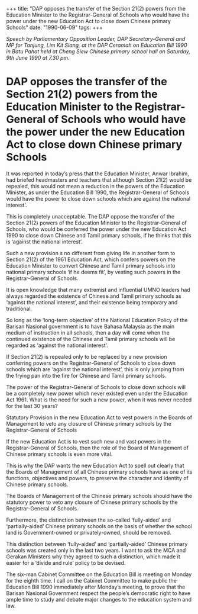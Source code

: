 +++ 
title: "DAP opposes the transfer of the Section 21(2) powers from the Education Minister to the Registrar-General of Schools who would have the power under the new Education Act to close down Chinese primary Schools"
date: "1990-06-09"
tags:
+++

_Speech by Parliamentary Opposition Leader, DAP Secretary-General and MP for Tanjung, Lim Kit Siang, at the DAP Ceramah on Education Bill 1990 in Batu Pahat held at Cheng Siew Chinese primary school hall on Saturday, 9th June 1990 at 7.30 pm._

# DAP opposes the transfer of the Section 21(2) powers from the Education Minister to the Registrar-General of Schools who would have the power under the new Education Act to close down Chinese primary Schools

It was reported in today’s press that the Education Minister, Anwar Ibrahim, had briefed headmasters and teachers that although Section 21(2) would be repealed, this would not mean a reduction in the powers of the Education Minister, as under the Education Bill 1990, the Registrar-General of Schools would have the power to close down schools which are against the national interest’.</u>

This is completely unacceptable. The DAP oppose the transfer of the Section 21(2) powers of the Education Minister to the Registrar-General of Schools, who would be conferred the power under the new Education Act 1990 to close down Chinese and Tamil primary schools, if he thinks that this is ‘against the national interest’.

Such a new provision s no different from giving life in another form to Section 21(2) of the 1961 Education Act, which confers powers on the Education Minister to convert Chinese and Tamil primary schools into national primary schools ‘if he deems fit’, by vesting such powers in the Registrar-General of Schools.

It is open knowledge that many extremist and influential UMNO leaders had always regarded the existence of Chinese and Tamil primary schools as ‘against the national interest’, and their existence being temporary and traditional.

So long as the ‘long-term objective’ of the National Education Policy of the Barisan Nasional government is to have Bahasa Malaysia as the main medium of instruction in all schools, then a day will come when the continued existence of the Chinese and Tamil primary schools will be regarded as ‘against the national interest’.

If Section 21(2) is repealed only to be replaced by a new provision conferring powers on the Registrar-General of Schools to close down schools which are ‘against the national interest’, this is only jumping from the frying pan into the fire for Chinese and Tamil primary schools.

The power of the Registrar-General of Schools to close down schools will be a completely new power which never existed even under the Education Act 1961. What is the need for such a new power, when it was never needed for the last 30 years?

Statutory Provision in the new Education Act to vest powers in the Boards of Management to veto any closure of Chinese primary schools by the Registrar-General of Schools

If the new Education Act is to vest such new and vast powers in the Registrar-General of Schools, then the role of the Board of Management of Chinese primary schools is even more vital.

This is why the DAP wants the new Education Act to spell out clearly that the Boards of Management of all Chinese primary schools have as one of its functions, objectives and powers, to preserve the character and identity of Chinese primary schools.

The Boards of Management of the Chinese primary schools should have the statutory power to veto any closure of Chinese primary schools by the Registrar-General of Schools.

Furthermore, the distinction between the so-called ‘fully-aided’ and ‘partially-aided’ Chinese primary schools on the basis of whether the school land is Government-owned or privately-owned, should be removed.

This distinction between ‘fully-aided’ and ‘partially-aided’ Chinese primary schools was created only in the last two years. I want to ask the MCA and Gerakan Ministers why they agreed to such a distinction, which made it easier for a ‘divide and rule’ policy to be devised.

The six-man Cabinet Committee on the Education Bill is meeting on Monday for the eighth time. I call on the Cabinet Committee to make public the Education Bill 1990 immediately after Monday’s meeting, to prove that the Barisan Nasional Government respect the people’s democratic right to have ample time to study and debate major changes to the education system and law.
 
